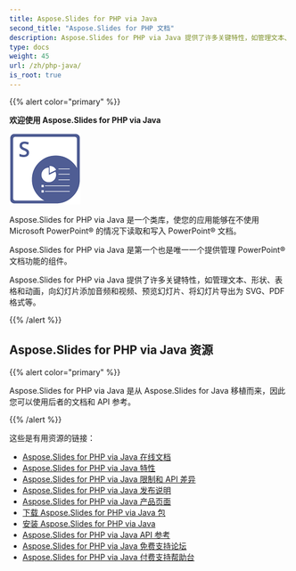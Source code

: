 ```yaml
---
title: Aspose.Slides for PHP via Java
second_title: "Aspose.Slides for PHP 文档"
description: Aspose.Slides for PHP via Java 提供了许多关键特性，如管理文本、形状、表格和动画，向幻灯片添加音频和视频、预览幻灯片、将幻灯片导出为 SVG、PDF 格式等。
type: docs
weight: 45
url: /zh/php-java/
is_root: true
---
```


{{% alert color="primary" %}}

**欢迎使用 Aspose.Slides for PHP via Java**

![Aspose.Slides for PHP via Java 产品 Logo](aspose_slides-for-php-via-java.png)

Aspose.Slides for PHP via Java 是一个类库，使您的应用能够在不使用 Microsoft PowerPoint® 的情况下读取和写入 PowerPoint® 文档。

Aspose.Slides for PHP via Java 是第一个也是唯一一个提供管理 PowerPoint® 文档功能的组件。

Aspose.Slides for PHP via Java 提供了许多关键特性，如管理文本、形状、表格和动画，向幻灯片添加音频和视频、预览幻灯片、将幻灯片导出为 SVG、PDF 格式等。

{{% /alert %}}

## Aspose.Slides for PHP via Java 资源

{{% alert color="primary" %}}

Aspose.Slides for PHP via Java 是从 Aspose.Slides for Java 移植而来，因此您可以使用后者的文档和 API 参考。

{{% /alert %}}

这些是有用资源的链接：

- [Aspose.Slides for PHP via Java 在线文档](/slides/zh/php-java/)
- [Aspose.Slides for PHP via Java 特性](/slides/zh/php-java/features-overview/)
- [Aspose.Slides for PHP via Java 限制和 API 差异](/slides/zh/php-java/limitations-and-api-differences/)
- [Aspose.Slides for PHP via Java 发布说明](https://releases.aspose.com/slides/php-java/release-notes/)
- [Aspose.Slides for PHP via Java 产品页面](https://products.aspose.com/slides/php-java/)
- [下载 Aspose.Slides for PHP via Java 包](https://releases.aspose.com/slides/php-java/)
- [安装 Aspose.Slides for PHP via Java](/slides/zh/php-java/installation/)
- [Aspose.Slides for PHP via Java API 参考](https://reference.aspose.com/slides/php-java/)
- [Aspose.Slides for PHP via Java 免费支持论坛](https://forum.aspose.com/c/slides/11)
- [Aspose.Slides for PHP via Java 付费支持帮助台](https://helpdesk.aspose.com/)
